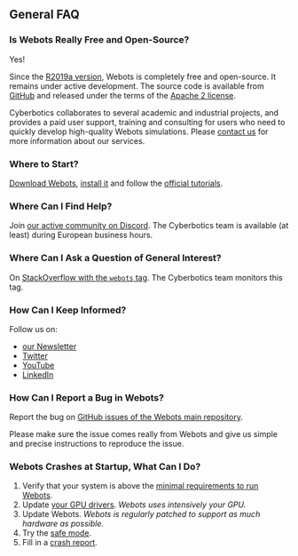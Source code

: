 ## General FAQ

### Is Webots Really Free and Open-Source?

Yes!

Since the [R2019a version](../blog/Webots-2019-a-release.md), Webots is completely free and open-source.
It remains under active development.
The source code is available from [GitHub](https://github.com/cyberbotics/webots) and released under the terms of the [Apache 2 license](https://github.com/cyberbotics/webots/blob/master/LICENSE).

Cyberbotics collaborates to several academic and industrial projects, and provides a paid user support, training and consulting for users who need to quickly develop high-quality Webots simulations.
Please [contact us](mailto:info@cyberbotics.com) for more information about our services.

### Where to Start?

[Download Webots](https://cyberbotics.com/download), [install it](installation-procedure.md) and follow the [official tutorials](tutorials.md).

### Where Can I Find Help?

Join [our active community on Discord](https://discordapp.com/invite/nTWbN9m).
The Cyberbotics team is available (at least) during European business hours.

### Where Can I Ask a Question of General Interest?

On [StackOverflow with the `webots` tag](https://stackoverflow.com/questions/tagged/webots).
The Cyberbotics team monitors this tag.

### How Can I Keep Informed?

Follow us on:

- [our Newsletter](https://cyberbotics.com/news/subscribe.php)
- [Twitter](https://twitter.com/webots)
- [YouTube](http://www.youtube.com/user/cyberboticswebots)
- [LinkedIn](https://www.linkedin.com/company/20132793)

### How Can I Report a Bug in Webots?

Report the bug on [GitHub issues of the Webots main repository](https://github.com/cyberbotics/webots/issues/new/choose).

Please make sure the issue comes really from Webots and give us simple and precise instructions to reproduce the issue.

### Webots Crashes at Startup, What Can I Do?

1. Verify that your system is above the [minimal requirements to run Webots](system-requirements.md).
2. Update [your GPU drivers](verifying-your-graphics-driver-installation.md). *Webots uses intensively your GPU.*
3. Update Webots. *Webots is regularly patched to support as much hardware as possible.*
4. Try the [safe mode](starting-webots.md#safe-mode).
5. Fill in a [crash report](https://github.com/cyberbotics/webots/issues/new/choose).
